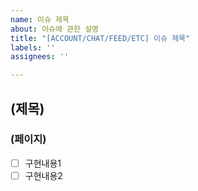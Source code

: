 ```yaml
---
name: 이슈 제목
about: 이슈에 관한 설명
title: "[ACCOUNT/CHAT/FEED/ETC] 이슈 제목"
labels: ''
assignees: ''

---
```


## (제목)
### (페이지)
- [ ] 구현내용1
- [ ] 구현내용2
